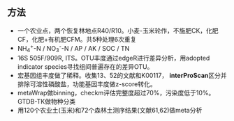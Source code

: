  ## 方法
- 一个农业点，两个恢复林地点R40/R10。小麦-玉米轮作，不施肥CK，化肥CF，化肥+有机肥CFM。共5种处理6次重复
- NH<sub>4</sub><sup>+</sup>-N / NO<sub>3</sub><sup>-</sup>-N / AP / AK / SOC / TN
- 16S  505F/909R, ITS。OTU丰度通过edgeR进行差异分析，用adopted indicator species寻找组间普遍存在的差异OTU。
- 宏基因组丰度做了稀释。收集13、52的文献和K00117， **interProScan**区分并排除可溶性磷酸盐，功能基因丰度做z-score转化。
- metaWrap做binning，checkm评估完整度超过70%，污染度低于10%。GTDB-TK做物种分类
- 用120个农业土(玉米)和72个森林土测序结果(文献61,62)做meta分析